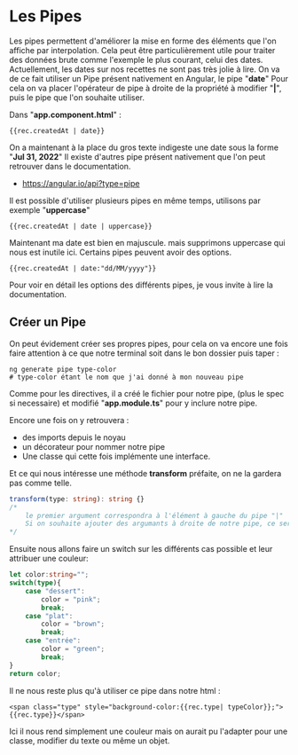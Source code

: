 # Les Pipes #

Les pipes permettent d'améliorer la mise en forme des éléments que l'on affiche par interpolation.
Cela peut être particulièrement utile pour traiter des données brute comme l'exemple le plus courant, celui des dates.
Actuellement, les dates sur nos recettes ne sont pas très jolie à lire.
On va de ce fait utiliser un Pipe présent nativement en Angular, le pipe "**date**"
Pour cela on va placer l'opérateur de pipe à droite de la propriété à modifier "**|**",
puis le pipe que l'on souhaite utiliser.

Dans "**app.component.html**" :

```twig
{{rec.createdAt | date}}
```

On a maintenant à la place du gros texte indigeste une date sous la forme "**Jul 31, 2022**"
Il existe d'autres pipe présent nativement que l'on peut retrouver dans le documentation.

- <https://angular.io/api?type=pipe>

Il est possible d'utiliser plusieurs pipes en même temps, utilisons par exemple "**uppercase**"

```twig
{{rec.createdAt | date | uppercase}}
```

Maintenant ma date est bien en majuscule. mais supprimons uppercase qui nous est inutile ici.
Certains pipes peuvent avoir des options.

```twig
{{rec.createdAt | date:"dd/MM/yyyy"}}
```

Pour voir en détail les options des différents pipes, je vous invite à lire la documentation.

## Créer un Pipe ##

On peut évidement créer ses propres pipes, pour cela on va encore une fois faire attention à ce que notre terminal soit dans le bon dossier puis taper :

```shell
ng generate pipe type-color
# type-color étant le nom que j'ai donné à mon nouveau pipe
```

Comme pour les directives, il a créé le fichier pour notre pipe, (plus le spec si necessaire) et modifié "**app.module.ts**" pour y inclure notre pipe.

Encore une fois on y retrouvera :

- des imports depuis le noyau
- un décorateur pour nommer notre pipe
- Une classe qui cette fois implémente une interface.

Et ce qui nous intéresse une méthode **transform** préfaite, on ne la gardera pas comme telle.

```typescript
transform(type: string): string {}
/* 
    le premier argument correspondra à l'élément à gauche du pipe "|"
    Si on souhaite ajouter des argumants à droite de notre pipe, ce seront ceux à partir du second argument.
*/
```

Ensuite nous allons faire un switch sur les différents cas possible et leur attribuer une couleur:

```typescript
let color:string="";
switch(type){
    case "dessert":
        color = "pink";
        break;
    case "plat":
        color = "brown";
        break;
    case "entrée":
        color = "green";
        break;
}
return color;
```

Il ne nous reste plus qu'à utiliser ce pipe dans notre html :

```twig
<span class="type" style="background-color:{{rec.type| typeColor}};">{{rec.type}}</span>
```

Ici il nous rend simplement une couleur mais on aurait pu l'adapter pour une classe, modifier du texte ou même un objet.
